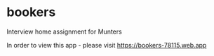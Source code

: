 # bookers
Interview home assignment for Munters

In order to view this app - please visit https://bookers-78115.web.app

